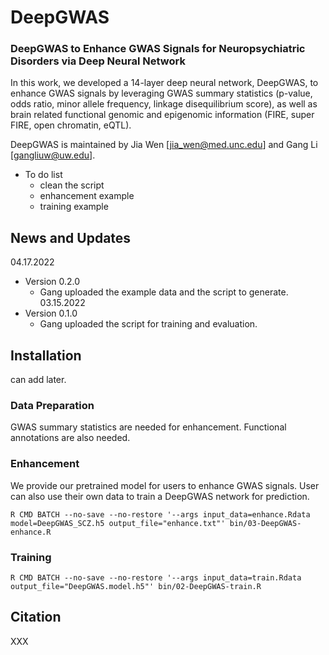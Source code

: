 # DeepGWAS
### DeepGWAS to Enhance GWAS Signals for Neuropsychiatric Disorders via Deep Neural Network 

In this work, we developed a 14-layer deep neural network, DeepGWAS, to enhance GWAS signals by leveraging GWAS summary statistics (p-value, odds ratio, minor allele frequency, linkage disequilibrium score), as well as brain related functional genomic and epigenomic information (FIRE, super FIRE, open chromatin, eQTL). 

DeepGWAS is maintained by Jia Wen [jia_wen@med.unc.edu] and Gang Li [gangliuw@uw.edu].

* To do list
  + clean the script
  + enhancement example
  + training example

## News and Updates
04.17.2022
* Version 0.2.0
  + Gang uploaded the example data and the script to generate.
03.15.2022
* Version 0.1.0
  + Gang uploaded the script for training and evaluation.
  


## Installation

can add later.

### Data Preparation

GWAS summary statistics are needed for enhancement. Functional annotations are also needed.

### Enhancement

We provide our pretrained model for users to enhance GWAS signals. User can also use their own data to train a DeepGWAS network for prediction.

```{R enhancement}
R CMD BATCH --no-save --no-restore '--args input_data=enhance.Rdata model=DeepGWAS_SCZ.h5 output_file="enhance.txt"' bin/03-DeepGWAS-enhance.R   

```

### Training

```{R Training}
R CMD BATCH --no-save --no-restore '--args input_data=train.Rdata output_file="DeepGWAS.model.h5"' bin/02-DeepGWAS-train.R

```

## Citation
XXX
